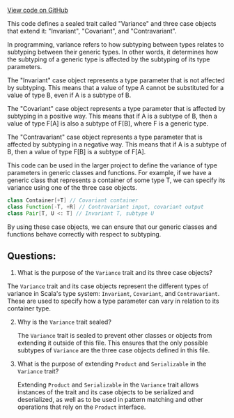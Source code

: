 [View code on GitHub](sigmastate-interpreterhttps://github.com/ScorexFoundation/sigmastate-interpreter/graph-ir/src/main/scala/scalan/util/Variance.scala)

This code defines a sealed trait called "Variance" and three case objects that extend it: "Invariant", "Covariant", and "Contravariant". 

In programming, variance refers to how subtyping between types relates to subtyping between their generic types. In other words, it determines how the subtyping of a generic type is affected by the subtyping of its type parameters. 

The "Invariant" case object represents a type parameter that is not affected by subtyping. This means that a value of type A cannot be substituted for a value of type B, even if A is a subtype of B. 

The "Covariant" case object represents a type parameter that is affected by subtyping in a positive way. This means that if A is a subtype of B, then a value of type F[A] is also a subtype of F[B], where F is a generic type. 

The "Contravariant" case object represents a type parameter that is affected by subtyping in a negative way. This means that if A is a subtype of B, then a value of type F[B] is a subtype of F[A]. 

This code can be used in the larger project to define the variance of type parameters in generic classes and functions. For example, if we have a generic class that represents a container of some type T, we can specify its variance using one of the three case objects. 

```scala
class Container[+T] // Covariant container
class Function[-T, +R] // Contravariant input, covariant output
class Pair[T, U <: T] // Invariant T, subtype U
``` 

By using these case objects, we can ensure that our generic classes and functions behave correctly with respect to subtyping.
## Questions: 
 1. What is the purpose of the `Variance` trait and its three case objects?
   
   The `Variance` trait and its case objects represent the different types of variance in Scala's type system: `Invariant`, `Covariant`, and `Contravariant`. These are used to specify how a type parameter can vary in relation to its container type.

2. Why is the `Variance` trait sealed?
   
   The `Variance` trait is sealed to prevent other classes or objects from extending it outside of this file. This ensures that the only possible subtypes of `Variance` are the three case objects defined in this file.

3. What is the purpose of extending `Product` and `Serializable` in the `Variance` trait?
   
   Extending `Product` and `Serializable` in the `Variance` trait allows instances of the trait and its case objects to be serialized and deserialized, as well as to be used in pattern matching and other operations that rely on the `Product` interface.
